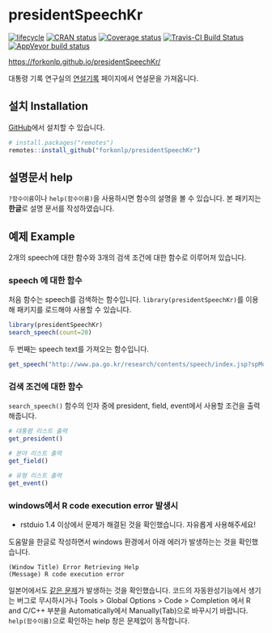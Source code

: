 
<!-- README.md is generated from README.Rmd. Please edit that file -->

# presidentSpeechKr

<!-- badges: start -->

[![lifecycle](https://img.shields.io/badge/lifecycle-experimental-orange.svg)](https://www.tidyverse.org/lifecycle/#experimental)
[![CRAN
status](https://www.r-pkg.org/badges/version/presidentSpeechKr)](https://cran.r-project.org/package=presidentSpeechKr)
[![Coverage
status](https://codecov.io/gh/forkonlp/presidentSpeechKr/branch/master/graph/badge.svg)](https://codecov.io/github/forkonlp/presidentSpeechKr?branch=master)
[![Travis-CI Build
Status](https://travis-ci.org/forkonlp/presidentSpeechKr.svg?branch=master)](https://travis-ci.org/forkonlp/presidentSpeechKr)
[![AppVeyor build
status](https://ci.appveyor.com/api/projects/status/github/forkonlp/presidentSpeechKr?branch=master&svg=true)](https://ci.appveyor.com/project/forkonlp/presidentSpeechKr)
<!-- badges: end -->

<https://forkonlp.github.io/presidentSpeechKr/>

대통령 기록 연구실의
[연설기록](http://www.pa.go.kr/research/contents/speech/index.jsp)
페이지에서 연설문을 가져옵니다.

## 설치 Installation

[GitHub](https://github.com/)에서 설치할 수 있습니다.

``` r
# install.packages("remotes")
remotes::install_github("forkonlp/presidentSpeechKr")
```

## 설명문서 help

`?함수이름`이나 `help(함수이름)`을 사용하시면 함수의 설명을 볼 수 있습니다. 본 패키지는 **한글**로 설명 문서를
작성하였습니다.

## 예제 Example

2개의 speech에 대한 함수와 3개의 검색 조건에 대한 함수로 이루어져 있습니다.

### speech 에 대한 함수

처음 함수는 speech를 검색하는 함수입니다. `library(presidentSpeechKr)`를 이용해 패키지를 로드해야
사용할 수 있습니다.

``` r
library(presidentSpeechKr)
search_speech(count=20)
```

두 번째는 speech text를 가져오는 함수입니다.

``` r
get_speech("http://www.pa.go.kr/research/contents/speech/index.jsp?spMode=view&catid=c_pa02062&artid=1308580")
```

### 검색 조건에 대한 함수

`search_speech()` 함수의 인자 중에 president, field, event에서 사용할 조건을 출력해줍니다.

``` r
# 대통령 리스트 출력
get_president()

# 분야 리스트 출력
get_field()

# 유형 리스트 출력
get_event()
```

### windows에서 R code execution error 발생시

  - rstduio 1.4 이상에서 문제가 해결된 것을 확인했습니다. 자유롭게 사용해주세요\!

도움말을 한글로 작성하면서 windows 환경에서 아래 에러가 발생하는는 것을 확인했습니다.

    (Window Title) Error Retrieving Help 
    (Message) R code execution error

일본어에서도 [같은
문제](https://ja.stackoverflow.com/questions/24083/rstudio%E3%81%A7%E3%81%AErmecab%E3%81%AE%E8%B5%B7%E5%8B%95%E6%99%82%E3%81%AE%E3%82%A8%E3%83%A9%E3%83%BC%E3%83%A1%E3%83%83%E3%82%BB%E3%83%BC%E3%82%B8)가
발생하는 것을 확인했습니다. 코드의 자동완성기능에서 생기는 버그로 무시하시거나 Tools \> Global Options \>
Code \> Completion 에서 R and C/C++ 부분을 Automatically에서 Manually(Tab)으로
바꾸시기 바랍니다. `help(함수이름)`으로 확인하는 help 창은 문제없이 동작합니다.
